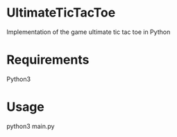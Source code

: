 # UltimateTicTacToe
Implementation of the game ultimate tic tac toe in Python

# Requirements
Python3

# Usage
python3 main.py
